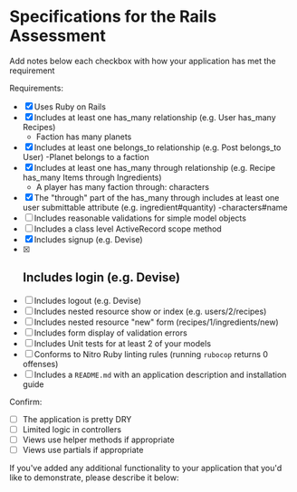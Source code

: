 # Specifications for the Rails Assessment

Add notes below each checkbox with how your application has met the requirement

Requirements:
- [x] Uses Ruby on Rails
- [x] Includes at least one has_many relationship (e.g. User has_many Recipes)
  - Faction has many planets
- [x] Includes at least one belongs_to relationship (e.g. Post belongs_to User)
  -Planet belongs to a faction
- [x] Includes at least one has_many through relationship (e.g. Recipe has_many Items through Ingredients)
  - A player has many faction through: characters
- [x] The "through" part of the has_many through includes at least one user submittable attribute (e.g. ingredient#quantity)
  -characters#name
- [ ] Includes reasonable validations for simple model objects
- [ ] Includes a class level ActiveRecord scope method
- [x] Includes signup (e.g. Devise)
- [x] Includes login (e.g. Devise)
  -
- [ ] Includes logout (e.g. Devise)
- [ ] Includes nested resource show or index (e.g. users/2/recipes)
- [ ] Includes nested resource "new" form (recipes/1/ingredients/new)
- [ ] Includes form display of validation errors
- [ ] Includes Unit tests for at least 2 of your models
- [ ] Conforms to Nitro Ruby linting rules (running `rubocop` returns 0 offenses)
- [ ] Includes a `README.md` with an application description and installation guide

Confirm:
- [ ] The application is pretty DRY
- [ ] Limited logic in controllers
- [ ] Views use helper methods if appropriate
- [ ] Views use partials if appropriate

If you've added any additional functionality to your application that you'd like to demonstrate, please describe it below:

